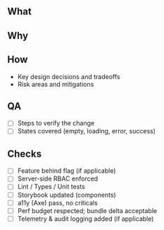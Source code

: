 ## What

## Why

## How
- Key design decisions and tradeoffs
- Risk areas and mitigations

## QA
- [ ] Steps to verify the change
- [ ] States covered (empty, loading, error, success)

## Checks
- [ ] Feature behind flag (if applicable)
- [ ] Server-side RBAC enforced
- [ ] Lint / Types / Unit tests
- [ ] Storybook updated (components)
- [ ] a11y (Axe) pass, no criticals
- [ ] Perf budget respected; bundle delta acceptable
- [ ] Telemetry & audit logging added (if applicable)
